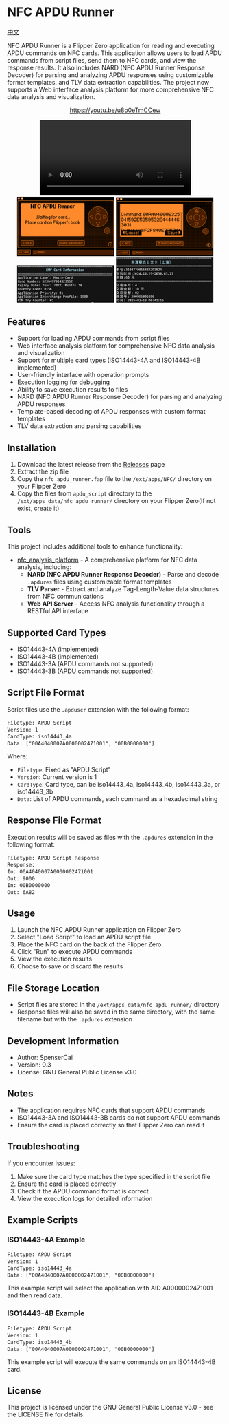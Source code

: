 # NFC APDU Runner

[中文](./README_CN.md)

NFC APDU Runner is a Flipper Zero application for reading and executing APDU commands on NFC cards. This application allows users to load APDU commands from script files, send them to NFC cards, and view the response results. It also includes NARD (NFC APDU Runner Response Decoder) for parsing and analyzing APDU responses using customizable format templates, and TLV data extraction capabilities. The project now supports a Web interface analysis platform for more comprehensive NFC data analysis and visualization.

<div align="center">

https://youtu.be/u8o0eTmCCew

</div>

<div align="center">
  <video width="70%" controls>
    <source src="https://youtu.be/u8o0eTmCCew" type="video/mp4">
    Your browser does not support the video tag.
  </video>
</div>

<div align="center">
  <img src="./doc_images/waiting_decode.png" width="45%" alt="NARD Waiting for Decode">
  <img src="./doc_images/emv_response.jpg" width="45%" alt="EMV Card Decoded Response">
</div>

<div align="center">
  <img src="./doc_images/emv_decode.jpg" width="45%" alt="EMV Card Detailed Decode">
  <img src="./doc_images/travel_card_decode.png" width="45%" alt="Travel Card Decode">
</div>

## Features

- Support for loading APDU commands from script files
- Web interface analysis platform for comprehensive NFC data analysis and visualization
- Support for multiple card types (ISO14443-4A and ISO14443-4B implemented)
- User-friendly interface with operation prompts
- Execution logging for debugging
- Ability to save execution results to files
- NARD (NFC APDU Runner Response Decoder) for parsing and analyzing APDU responses
- Template-based decoding of APDU responses with custom format templates
- TLV data extraction and parsing capabilities

## Installation

1. Download the latest release from the [Releases](https://github.com/SpenserCai/nfc_apdu_runner/releases) page
2. Extract the zip file
3. Copy the `nfc_apdu_runner.fap` file to the `/ext/apps/NFC/` directory on your Flipper Zero
4. Copy the files from `apdu_script` directory to the `/ext/apps_data/nfc_apdu_runner/` directory on your Flipper Zero(If not exist, create it)


## Tools

This project includes additional tools to enhance functionality:

- [nfc_analysis_platform](tools/nfc_analysis_platform/README.md) - A comprehensive platform for NFC data analysis, including:
  - **NARD (NFC APDU Runner Response Decoder)** - Parse and decode `.apdures` files using customizable format templates
  - **TLV Parser** - Extract and analyze Tag-Length-Value data structures from NFC communications
  - **Web API Server** - Access NFC analysis functionality through a RESTful API interface

## Supported Card Types

- ISO14443-4A (implemented)
- ISO14443-4B (implemented)
- ISO14443-3A (APDU commands not supported)
- ISO14443-3B (APDU commands not supported)

## Script File Format

Script files use the `.apduscr` extension with the following format:

```
Filetype: APDU Script
Version: 1
CardType: iso14443_4a
Data: ["00A4040007A0000002471001", "00B0000000"]
```

Where:
- `Filetype`: Fixed as "APDU Script"
- `Version`: Current version is 1
- `CardType`: Card type, can be iso14443_4a, iso14443_4b, iso14443_3a, or iso14443_3b
- `Data`: List of APDU commands, each command as a hexadecimal string

## Response File Format

Execution results will be saved as files with the `.apdures` extension in the following format:

```
Filetype: APDU Script Response
Response:
In: 00A4040007A0000002471001
Out: 9000
In: 00B0000000
Out: 6A82
```

## Usage

1. Launch the NFC APDU Runner application on Flipper Zero
2. Select "Load Script" to load an APDU script file
3. Place the NFC card on the back of the Flipper Zero
4. Click "Run" to execute APDU commands
5. View the execution results
6. Choose to save or discard the results

## File Storage Location

- Script files are stored in the `/ext/apps_data/nfc_apdu_runner/` directory
- Response files will also be saved in the same directory, with the same filename but with the `.apdures` extension

## Development Information

- Author: SpenserCai
- Version: 0.3
- License: GNU General Public License v3.0

## Notes

- The application requires NFC cards that support APDU commands
- ISO14443-3A and ISO14443-3B cards do not support APDU commands
- Ensure the card is placed correctly so that Flipper Zero can read it

## Troubleshooting

If you encounter issues:
1. Make sure the card type matches the type specified in the script file
2. Ensure the card is placed correctly
3. Check if the APDU command format is correct
4. View the execution logs for detailed information

## Example Scripts

### ISO14443-4A Example

```
Filetype: APDU Script
Version: 1
CardType: iso14443_4a
Data: ["00A4040007A0000002471001", "00B0000000"]
```

This example script will select the application with AID A0000002471001 and then read data.

### ISO14443-4B Example

```
Filetype: APDU Script
Version: 1
CardType: iso14443_4b
Data: ["00A4040007A0000002471001", "00B0000000"]
```

This example script will execute the same commands on an ISO14443-4B card.

## License

This project is licensed under the GNU General Public License v3.0 - see the LICENSE file for details. 